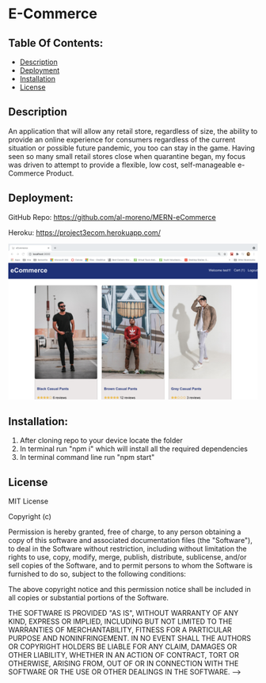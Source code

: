 # E-Commerce


## Table Of Contents:
- [Description](#Description)
- [Deployment](#Deployment)
- [Installation](#Installation)
- [License](#License)


## Description

An application that will allow any retail store, regardless of size, the ability to provide an online experience for consumers regardless of the current situation or possible future pandemic, you too can stay in the game. Having seen so many small retail stores close when quarantine began, my focus was driven to attempt to provide a flexible, low cost, self-manageable e-Commerce Product.

## Deployment: 

GitHub Repo: https://github.com/al-moreno/MERN-eCommerce 

Heroku: https://project3ecom.herokuapp.com/

![picture](image1.png)


## Installation:
1.  After cloning repo to your device locate the folder
2.  In terminal run "npm i" which will install all the required dependencies 
3.  In terminal command line run "npm start"


## License
MIT License

Copyright (c) 

Permission is hereby granted, free of charge, to any person obtaining a copy of this software and associated documentation files (the "Software"), to deal in the Software without restriction, including without limitation the rights to use, copy, modify, merge, publish, distribute, sublicense, and/or sell copies of the Software, and to permit persons to whom the Software is furnished to do so, subject to the following conditions:

The above copyright notice and this permission notice shall be included in all copies or substantial portions of the Software.

THE SOFTWARE IS PROVIDED "AS IS", WITHOUT WARRANTY OF ANY KIND, EXPRESS OR IMPLIED, INCLUDING BUT NOT LIMITED TO THE WARRANTIES OF MERCHANTABILITY, FITNESS FOR A PARTICULAR PURPOSE AND NONINFRINGEMENT. IN NO EVENT SHALL THE AUTHORS OR COPYRIGHT HOLDERS BE LIABLE FOR ANY CLAIM, DAMAGES OR OTHER LIABILITY, WHETHER IN AN ACTION OF CONTRACT, TORT OR OTHERWISE, ARISING FROM, OUT OF OR IN CONNECTION WITH THE SOFTWARE OR THE USE OR OTHER DEALINGS IN THE SOFTWARE.
 -->
